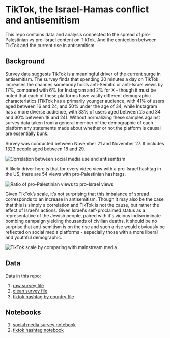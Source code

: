 # TikTok, the Israel-Hamas conflict and antisemitism 

This repo contains data and analysis connected to the spread of pro-Palestinian vs pro-Israel content on TikTok. And the contection between TikTok and the current rise in antisemitism. 

## Background

Survey data suggests TikTok is a meaningful driver of the current surge in antisemitism. The survey finds that spending 30 minutes a day on TikTok increases the chances somebody holds anti-Semitic or anti-Israel views by 17%, compared with 6% for Instagram and 2% for X - though it must be noted that each of these platforms have vastly different demographic characteristics (TikTok has a primarily younger audience, with 41% of users aged between 16 and 24, and 50% under the age of 34, while Instagram has a more diverse audience, with 33% of users aged between 25 and 34 and 30% between 18 and 24). Without normalizing these samples against survey data taken from a general member of the demographic of each platform any statements made about whether or not the platform is causal are essentially bunk.

Survey was conducted between November 21 and November 27. It includes 1323 people aged between 18 and 29. 

![Correlation between social media use and antisemtism](https://github.com/antgoldbloom/tiktok_israel_hamas/blob/main/charts/correlation_between_social_media_and_antisemitism.png)

A likely driver here is that for every video view with a pro-Israel hashtag in the US, there are 54 views with pro-Palestinian hashtags. 

![Ratio of pro-Palestinian views to pro-Israel views](https://github.com/antgoldbloom/tiktok_israel_hamas/blob/main/charts/20231210_us_top_hashtags_israel_hamas.png)

Given TikTok’s scale, it’s not surprising that this imbalance of spread corresponds to an increase in antisemitism. Though it may also be the case that this is simply a correlation and TikTok is not the cause, but rather the effect of Israel's actions. Given Israel's self-proclaimed status as a representative of the Jewish people, paired with it's vicious indiscriminate bombing campaign yielding thousands of civilian deaths, it should be no surprise that anti-semitism is on the rise and such a rise would obviously be reflected on social media platforms - especially those with a more liberal and youthful demographic.


![TikTok scale by comparing with mainstream media](https://github.com/antgoldbloom/tiktok_israel_hamas/blob/main/charts/free_palestine_vs_mainstream_media.png)

## Data

Data in this repo:
1. [raw survey file](data/generation_lab_survey/raw_survey_1323.xlsx)
2. [clean survey file](/data/generation_lab_survey/survey_israel_questions_clean.csv)
3. [tiktok hashtag by country file](/data/tiktok_hashtags/tiktok_hashtags_by_country_20231127_clean.csv.gz) 

## Notebooks

1. [social media survey notebook](social_media_survey_notebook.ipynb)
2. [tiktok hashtag notebook](tiktok_hashtag_notebook.ipynb)